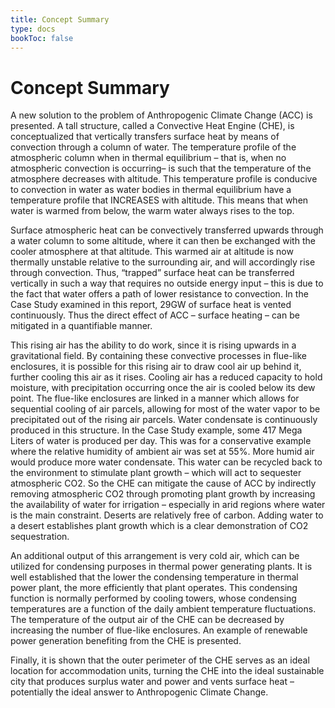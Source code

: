 ```yaml
---
title: Concept Summary
type: docs
bookToc: false
---
```


# Concept Summary

A new solution to the problem of Anthropogenic Climate Change (ACC) is presented.  A tall structure, called a Convective Heat Engine (CHE), is conceptualized that vertically transfers surface heat by means of convection through a column of water.  The temperature profile of the atmospheric column when in thermal equilibrium – that is, when no atmospheric convection is occurring– is such that the temperature of the atmosphere decreases with altitude.  This temperature profile is conducive to convection in water as water bodies in thermal equilibrium have a temperature profile that INCREASES with altitude.  This means that when water is warmed from below, the warm water always rises to the top.

Surface atmospheric heat can be convectively transferred upwards through a water column to some altitude, where it can then be exchanged with the cooler atmosphere at that altitude.  This warmed air at altitude is now thermally unstable relative to the surrounding air, and will accordingly rise through convection.  Thus, “trapped” surface heat can be transferred vertically in such a way that requires no outside energy input – this is due to the fact that water offers a path of lower resistance to convection.  In the Case Study examined in this report, 29GW of surface heat is vented continuously.  Thus the direct effect of ACC – surface heating – can be mitigated in a quantifiable manner.

This rising air has the ability to do work, since it is rising upwards in a gravitational field.  By containing these convective processes in flue-like enclosures, it is possible for this rising air to draw cool air up behind it, further cooling this air as it rises.  Cooling air has a reduced capacity to hold moisture, with precipitation occurring once the air is cooled below its dew point.  The flue-like enclosures are linked in a manner which allows for sequential cooling of air parcels, allowing for most of the water vapor to be precipitated out of the rising air parcels.  Water condensate is continuously produced in this structure.  In the Case Study example, some 417 Mega Liters of water is produced per day.  This was for a conservative example where the relative humidity of ambient air was set at 55%.  More humid air would produce more water condensate.  This water can be recycled back to the environment to stimulate plant growth – which will act to sequester atmospheric CO2.  So the CHE can mitigate the cause of ACC by indirectly removing atmospheric CO2 through promoting plant growth by increasing the availability of water for irrigation – especially in arid regions where water is the main constraint.  Deserts are relatively free of carbon.  Adding water to a desert establishes plant growth which is a clear demonstration of CO2 sequestration.

An additional output of this arrangement is very cold air, which can be utilized for condensing purposes in thermal power generating plants.  It is well established that the lower the condensing temperature in thermal power plant, the more efficiently that plant operates.  This condensing function is normally performed by cooling towers, whose condensing temperatures are a function of the daily ambient temperature fluctuations.  The temperature of the output air of the CHE can be decreased by increasing the number of flue-like enclosures.  An example of renewable power generation benefiting from the CHE is presented.

Finally, it is shown that the outer perimeter of the CHE serves as an ideal location for accommodation units, turning the CHE into the ideal sustainable city that produces surplus water and power and vents surface heat – potentially the ideal answer to Anthropogenic Climate Change.
